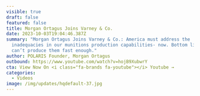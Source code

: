 ```yaml
---
visible: true
draft: false
featured: false
title: Morgan Ortagus Joins Varney & Co.
date: 2023-10-03T19:04:46.387Z
summary: "Morgan Ortagus Joins Varney & Co.: America must address the
  inadequacies in our munitions production capabilities- now. Bottom line: we
  can’t produce them fast enough."
author: POLARIS Founder, Morgan Ortagus
outbound: https://www.youtube.com/watch?v=hojB9XubwrY
cta: View Now On <i class="fa-brands fa-youtube"></i> Youtube →
categories:
  - Videos
image: /img/updates/hqdefault-37.jpg
---
```


